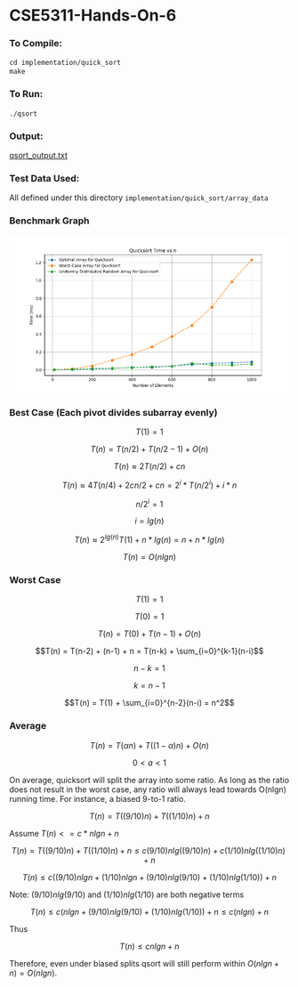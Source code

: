 # CSE5311-Hands-On-6
### To Compile:
```
cd implementation/quick_sort
make
```
### To Run:
```
./qsort
```
### Output:
[qsort_output.txt](qsort_output.txt)

### Test Data Used:
All defined under this directory `implementation/quick_sort/array_data`

### Benchmark Graph
![Plot](./implementation/not_random_qsort_plot/quicksort_benchmark_plot.png)

### Best Case (Each pivot divides subarray evenly)
```math
T(1) = 1
```
```math
T(n) = T(n/2) + T(n/2 - 1) + O(n)
```
```math
T(n) \approx 2T(n/2) + cn
```
```math
T(n) \approx 4T(n/4) + 2cn/2 + cn = 2^i*T(n/2^i) + i*n
```
```math
n/2^i = 1
```
```math
i = lg(n)
```
```math
T(n) \approx 2^{lg(n)}T(1) + n*lg(n) = n + n*lg(n)
```
```math
T(n) = O(nlgn)
```
### Worst Case
```math
T(1) = 1
```
```math
T(0) = 1
```
```math
T(n) = T(0) + T(n-1) + O(n)
```
```math
T(n) = T(n-2) + (n-1) + n = T(n-k) + \sum_{i=0}^{k-1}(n-i)
```
```math
n-k = 1
```
```math
k = n-1
```
```math
T(n) = T(1) + \sum_{i=0}^{n-2}(n-i) = n^2
```
### Average
```math
T(n) = T(\alpha n) + T((1 - \alpha)n) + O(n)
```
```math
0 < a < 1
```
On average, quicksort will split the array into some ratio. As long as the ratio does not result in the worst case, any ratio will always lead towards O(nlgn) running time. For instance, a biased 9-to-1 ratio.
```math
T(n) = T((9/10)n) + T((1/10)n) + n
```
Assume $T(n) <= c*nlgn + n$
```math
T(n) = T((9/10)n) + T((1/10)n) + n \leq c(9/10)nlg((9/10)n) + c(1/10)nlg((1/10)n) + n
```
```math
T(n) \leq c((9/10)nlgn + (1/10)nlgn + (9/10)nlg(9/10) + (1/10)nlg(1/10)) + n
```
Note: $(9/10)nlg(9/10)$ and $(1/10)nlg(1/10)$ are both negative terms
```math
T(n) \leq c(nlgn + (9/10)nlg(9/10) + (1/10)nlg(1/10)) + n \leq c(nlgn) + n
```
Thus
```math
T(n) \leq cnlgn + n
```
Therefore, even under biased splits qsort will still perform within $O(nlgn + n) = O(nlgn)$.
